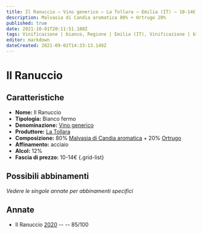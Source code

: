 ```yaml
---
title: Il Ranuccio – Vino generico – La Tollara – Emilia (IT) – 10-14€ – 3★
description: Malvasia di Candia aromatica 80% + Ortrugo 20%
published: true
date: 2021-10-01T20:11:51.188Z
tags: Vinificazione | bianco, Regione | Emilia (IT), Vinificazione | blend, Vinificazione | fermo, Valutazioni | 3 stelle, Vitigni | Malvasia di Candia aromatica, Vitigni | Ortrugo, Prezzi | 10-14€
editor: markdown
dateCreated: 2021-09-02T14:33:13.149Z
---
```


# Il Ranuccio 

## Caratteristiche
- **Nome:** Il Ranuccio 
- **Tipologia:** Bianco fermo
- **Denominazione:** [Vino generico](/denominazioni/Italia/Vino-generico)
- **Produttore:** [La Tollara](/produttori/Italia/Emilia/La-Tollara) 
- **Composizione:** 80% [Malvasia di Candia aromatica](/vitigni/Italia/malvasia-di-candia-aromatica) + 20% [Ortrugo](/vitigni/Italia/ortrugo)
- **Affinamento:** acciaio
- **Alcol:** 12%
- **Fascia di prezzo:** 10-14€
{.grid-list}

## Possibili abbinamenti
*Vedere le singole annate per abbinamenti specifici*

## Annate
- Il Ranuccio [2020](/vini/Italia/Emilia/La-Tollara/Il-Ranuccio/2020) -- <span class="star-3"></span> -- 85/100

